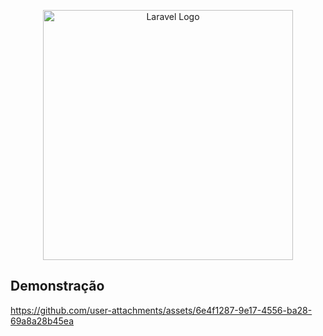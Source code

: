 <p align="center"><a href="https://laravel.com" target="_blank"><img src="https://raw.githubusercontent.com/laravel/art/master/logo-lockup/5%20SVG/2%20CMYK/1%20Full%20Color/laravel-logolockup-cmyk-red.svg" width="400" alt="Laravel Logo"></a></p>

## Demonstração


https://github.com/user-attachments/assets/6e4f1287-9e17-4556-ba28-69a8a28b45ea

